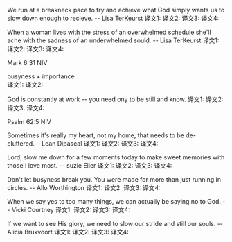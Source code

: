 
We run at a breakneck pace to try and achieve what God simply wants us to slow down enough to recieve. -- Lisa TerKeurst
译文1:
译文2:
译文3:
译文4:


When a woman lives with the stress of an overwhelmed schedule she'll ache with the sadness of an underwhelmed sould. -- Lisa TerKeurst
译文1:
译文2:
译文3:
译文4:


Mark 6:31 NIV


busyness  ≠ importance  
译文1:
译文2:



God is constantly at work -- you need ony to be still and know.
译文1:
译文2:
译文3:
译文4:


Psalm 62:5 NIV


Sometimes it's really my heart, not my home, that needs to be de-cluttered.-- Lean Dipascal
译文1:
译文2:
译文3:
译文4:

Lord, slow me down for a few moments today to make sweet memories with those I love most. -- suzie Eller
译文1:
译文2:
译文3:
译文4:

Don't let busyness break you. You were made for more than just running in circles. -- Allo Worthington
译文1:
译文2:
译文3:
译文4:

When we say yes to too many things, we can actually be saying no to God. -- Vicki Courtney
译文1:
译文2:
译文3:
译文4:

If we want to see His glory, we need to slow our stride and still our souls. -- Alicia Bruxvoort
译文1:
译文2:
译文3:
译文4:

